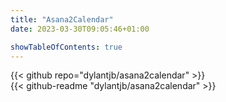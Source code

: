 ```yaml
---
title: "Asana2Calendar"
date: 2023-03-30T09:05:46+01:00

showTableOfContents: true
---
```


{{< github repo="dylantjb/asana2calendar" >}}
<br>
{{< github-readme "dylantjb/asana2calendar" >}}
